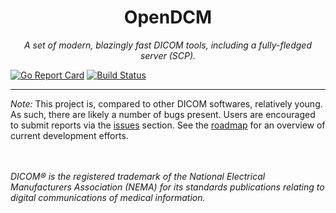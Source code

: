 <h1 align="center">OpenDCM</h1>
<p align="center">
  <i>A set of modern, blazingly fast DICOM tools, including a fully-fledged server (SCP).</i>
</p>

[![Go Report Card](https://goreportcard.com/badge/github.com/b71729/opendcm)](https://goreportcard.com/report/github.com/b71729/opendcm) [![Build Status](https://travis-ci.org/b71729/opendcm.svg?branch=master)](https://travis-ci.org/b71729/opendcm)


---
_Note:_ This project is, compared to other DICOM softwares, relatively young. As such, there are likely a number of bugs present. Users are encouraged to submit reports via the [issues](https://github.com/b71729/opendcm/issues) section. See the [roadmap](https://github.com/b71729/opendcm/projects) for an overview of current development efforts.

<br/><br/>
_DICOM® is the registered trademark of the National Electrical Manufacturers Association (NEMA) for its standards publications relating to digital communications of medical information._
